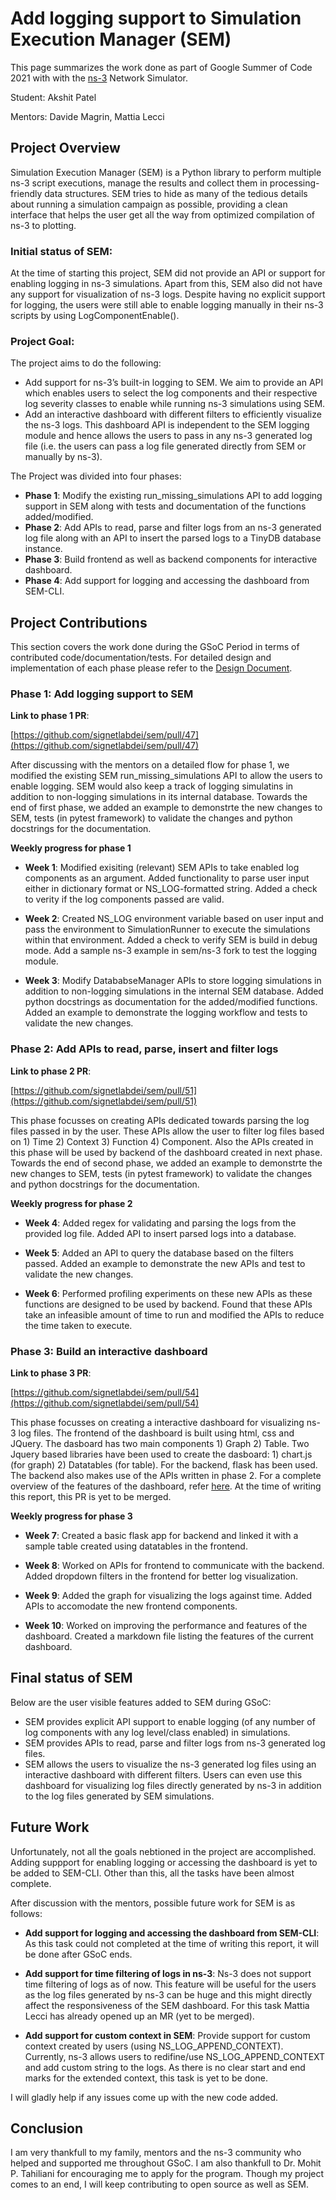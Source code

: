 # Add logging support to Simulation Execution Manager (SEM)
This page summarizes the work done as part of Google Summer of Code 2021 with with the [ns-3](https://gitlab.com/nsnam) Network Simulator.

Student: Akshit Patel

Mentors: Davide Magrin, Mattia Lecci

## Project Overview
Simulation Execution Manager (SEM) is a Python library to perform multiple ns-3 script executions, manage the results and collect them in processing-friendly data structures. SEM tries to hide as many of the tedious details about running a simulation campaign as possible, providing a clean interface that helps the user get all the way from optimized compilation of ns-3 to plotting.

### Initial status of SEM: 
At the time of starting this project, SEM did not provide an API or support for enabling logging in ns-3 simulations. Apart from this, SEM also did not have any support for visualization of ns-3 logs. Despite having no explicit support for logging, the users were still able to enable logging manually in their ns-3 scripts by using LogComponentEnable(). 

### Project Goal: 
The project aims to do the following:
- Add support for ns-3’s built-in logging to SEM. We aim to provide an API which enables users to select the log components and their respective log severity classes to enable while running ns-3 simulations using SEM. 
- Add an interactive dashboard with different filters to efficiently visualize the ns-3 logs. This dashboard API is independent to the SEM logging module and hence allows the users to pass in any ns-3 generated log file (i.e. the users can pass a log file generated directly from SEM or manually by ns-3). 

The Project was divided into four phases:
- **Phase 1**: Modify the existing run_missing_simulations API to add logging support in SEM along with tests and documentation of the functions added/modified.
- **Phase 2**: Add APIs to read, parse and filter logs from an ns-3 generated log file along with an API to insert the parsed logs to a TinyDB database instance.
- **Phase 3**: Build frontend as well as backend components for interactive dashboard.
- **Phase 4**: Add support for logging and accessing the dashboard from SEM-CLI. 

## Project Contributions
This section covers the work done during the GSoC Period in terms of contributed code/documentation/tests. For detailed design and implementation of each phase please refer to the [Design Document](https://docs.google.com/document/d/1GWQFEF1my4VmCnKayGZGYj6lwtYFQeE5qFI5emJlbOw/edit#).

### Phase 1: Add logging support to SEM
**Link to phase 1 PR**:

[https://github.com/signetlabdei/sem/pull/47](https://github.com/signetlabdei/sem/pull/47)

After discussing with the mentors on a detailed flow for phase 1, we modified the existing SEM run_missing_simulations API to allow the users to enable logging. SEM would also keep a track of logging simulatins in addition to non-logging simulations in its internal database. Towards the end of first phase, we added an example to demonstrte the new changes to SEM, tests (in pytest framework) to validate the changes and python docstrings for the documentation.

**Weekly progress for phase 1**

- **Week 1**: Modified exisiting (relevant) SEM APIs to take enabled log components as an argument. Added functionality to parse user input either in dictionary format or NS_LOG-formatted string. Added a check to verity if the log components passed are valid.

- **Week 2**: Created NS_LOG environment variable based on user input and pass the environment to SimulationRunner to execute the simulations within that environment. Added a check to verify SEM is build in debug mode. Add a sample ns-3 example in sem/ns-3 fork to test the logging module.  

- **Week 3**: Modify DatababseManager APIs to store logging simulations in addition to non-logging simulations in the internal SEM database. Added python docstrings as documentation for the added/modified functions. Added an example to demonstrate the logging workflow and tests to validate the new changes.


### Phase 2: Add APIs to read, parse, insert and filter logs
**Link to phase 2 PR**:

[https://github.com/signetlabdei/sem/pull/51](https://github.com/signetlabdei/sem/pull/51)

This phase focusses on creating APIs dedicated towards parsing the log files passed in by the user. These APIs allow the user to filter log files based on 1) Time 2) Context 3) Function 4) Component. Also the APIs created in this phase will be used by backend of the dashboard created in next phase. Towards the end of second phase, we added an example to demonstrte the new changes to SEM, tests (in pytest framework) to validate the changes and python docstrings for the documentation.

**Weekly progress for phase 2**

- **Week 4**: Added regex for validating and parsing the logs from the provided log file. Added API to insert parsed logs into a database.
 
- **Week 5**: Added an API to query the database based on the filters passed. Added an example to demonstrate the new APIs and test to validate the new changes.

- **Week 6**: Performed profiling experiments on these new APIs as these functions are designed to be used by backend. Found that these APIs take an infeasible amount of time to run and modified the APIs to reduce the time taken to execute. 


### Phase 3: Build an interactive dashboard 
**Link to phase 3 PR**:

[https://github.com/signetlabdei/sem/pull/54](https://github.com/signetlabdei/sem/pull/54)

This phase focusses on creating a interactive dashboard for visualizing ns-3 log files. The frontend of the dashboard is built using html, css and JQuery. The dasboard has two main components 1) Graph 2) Table. Two Jquery based libraries have been used to create the dasboard: 1) chart.js (for graph) 2) Datatables (for table). For the backend, flask has been used. The backend also makes use of the APIs written in phase 2. For a complete overview of the features of the dashboard, refer [here]().  At the time of writing this report, this PR is yet to be merged. 

**Weekly progress for phase 3**

- **Week 7**: Created a basic flask app for backend and linked it with a sample table created using datatables in the frontend. 

- **Week 8**: Worked on APIs for frontend to communicate with the backend. Added dropdown filters in the frontend for better log visualization. 

- **Week 9**: Added the graph for visualizing the logs against time. Added APIs to accomodate the new frontend components. 

- **Week 10**: Worked on improving the performance and features of the dashboard. Created a markdown file listing the features of the current dashboard. 


## Final status of SEM 
Below are the user visible features added to SEM during GSoC:
- SEM provides explicit API support to enable logging (of any number of log components with any log level/class enabled) in simulations.
- SEM provides APIs to read, parse and filter logs from ns-3 generated log files.
- SEM allows the users to visualize the ns-3 generated log files using an interactive dashboard with different filters. Users can even use this dashboard for visualizing log files directly generated by ns-3 in addition to the log files generated by SEM simulations. 


## Future Work
Unfortunately, not all the goals nebtioned in the project are accomplished. Adding suppport for enabling logging or accessing the dashboard is yet to be added to SEM-CLI. Other than this, all the tasks have been almost complete. 

After discussion with the mentors, possible future work for SEM is as follows:

- **Add support for logging and accessing the dashboard from SEM-CLI**: As this task could not completed at the time of writing this report, it will be done after GSoC ends.

- **Add support for time filtering of logs in ns-3**: Ns-3 does not support time filtering of logs as of now. This feature will be useful for the users as the log files generated by ns-3 can be huge and this might directly affect the responsiveness of the SEM dashboard. For this task Mattia Lecci has already opened up an MR (yet to be merged).  

- **Add support for custom context in SEM**: Provide support for custom context created by users (using NS_LOG_APPEND_CONTEXT). Currently, ns-3 allows users to redifine/use NS_LOG_APPEND_CONTEXT and add custom string to the logs. As there is no clear start and end marks for the extended context, this task is yet to be done.

I will gladly help if any issues come up with the new code added.

## Conclusion
I am very thankfull to my family, mentors and the ns-3 community who helped and supported me throughout GSoC. I am also thankfull to Dr. Mohit P. Tahiliani for encouraging me to apply for the program. Though my project comes to an end, I will keep contributing to open source as well as SEM. 





